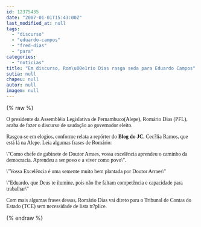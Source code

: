 ```yaml
---
id: 12375435
date: "2007-01-01T15:43:00Z"
last_modified_at: null
tags:
  - "discurso"
  - "eduardo-campos"
  - "fred-dias"
  - "para"
categories:
  - "noticias"
title: "Em discurso, Rom\u00e1rio Dias rasga seda para Eduardo Campos"
sutia: null
chapeu: null
autor: null
imagem: null
---
```

{% raw %}
<p><P><FONT face=Verdana>O presidente da Assembléia Legislativa de Pernambuco(Alepe), Romário Dias (PFL), acaba de fazer o discurso de saudação ao governador eleito.</FONT></P><FONT face=Verdana></p>
<p><P>Rasgou-se em elogios, conforme relata a repórter do <STRONG>Blog do JC</STRONG>, Cec?lia Ramos, que está lá na Alepe. Leia algumas frases de Romário:</P></p>
<p><P>\"Como chefe de gabinete de Doutor Arraes, vossa excelência aprendeu&nbsp;o caminho da democracia. Aprendeu a ser povo e a viver como povo\".</P></p>
<p><P>\"Vossa Excelência é uma semente muito bem plantada por Doutor Arraes\"</P></p>
<p><P>\"Eduardo, que Deus te ilumine, pois não lhe faltam competência e capacidade&nbsp;para trabalhar\"</FONT></P></p>
<p><P><FONT face=Verdana>Com mais algumas frases dessas, Romário Dias vai direto para o Tribunal de Contas do Estado (TCE) sem necessidade de lista tr?plice.</FONT></P> </p>
{% endraw %}